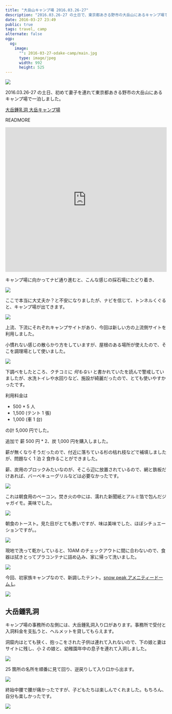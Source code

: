 ```yaml
---
title: "大岳山キャンプ場 2016.03.26-27"
description: "2016.03.26-27 の土日で、東京都あきる野市の大岳山にあるキャンプ場で一泊しました。"
date: 2016-03-27 23:49
public: true
tags: travel, camp
alternate: false
ogp:
  og:
    image:
      "": 2016-03-27-odake-camp/main.jpg
      type: image/jpeg
      width: 992
      height: 525
---
```


![](2016-03-27-odake-camp/main.jpg)

2016.03.26-27 の土日、初めて妻子を連れて東京都あきる野市の大岳山にあるキャンプ場で一泊しました。

[大岳鍾乳洞 大岳キャンプ場](http://ootakecave.com/)

READMORE

<iframe src="https://www.google.com/maps/embed?pb=!1m18!1m12!1m3!1d3237.524711398756!2d139.1559745156463!3d35.76248518017537!2m3!1f0!2f0!3f0!3m2!1i1024!2i768!4f13.1!3m3!1m2!1s0x60193ba92f5edd3d%3A0x6edc4a92cd4716b9!2z5aSn5bKz44Kt44Oj44Oz44OX5aC0!5e0!3m2!1sen!2sjp!4v1459683006829" width="100%" height="450" frameborder="0" style="border:0" allowfullscreen></iframe>

キャンプ場に向かってナビ通り進むと、こんな感じの採石場にたどり着き、

![](2016-03-27-odake-camp/saiseki01.jpg)

ここで本当に大丈夫か？と不安になりましたが、ナビを信じて、トンネルくぐると、キャンプ場が出てきます。

![](2016-03-27-odake-camp/saiseki02.jpg)

上流、下流にそれぞれキャンプサイトがあり、今回は新しい方の上流側サイトを利用しました。

小慣れない感じの散らかり方をしていますが、屋根のある場所が使えたので、そこを調理場として使いました。

![](2016-03-27-odake-camp/table.jpg)

下調べをしたところ、クチコミに _何もない_ と書かれていたを読んで警戒していましたが、水洗トイレや水回りなど、施設が綺麗だったので、とても使いやすかったです。

利用料金は

- 500 \* 5 人
- 1,500 (テント 1 張)
- 1,000 (車 1 台)

の計 5,000 円でした。

追加で 薪 500 円 \* 2、炭 1,000 円を購入しました。

薪が無くなりそうだったので、付近に落ちている杉の枯れ枝などで補填しましたが、問題なく 1 泊 2 食作ることができました。

薪、炭用のブロックみたいなのが、そこら辺に放置されているので、網と鉄板だけあれば、バーベキューグリルなどは必要なかったです。

![](2016-03-27-odake-camp/hango.jpg)

これは朝食用のベーコン。焚き火の中には、濡れた新聞紙とアルミ箔で包んだジャガイモ。美味でした。

![](2016-03-27-odake-camp/bacon.jpg)

朝食のトースト。見た目がとても悪いですが、味は美味でした、ほぼシチュエーションですが。。

![](2016-03-27-odake-camp/toast.jpg)

現地で洗って乾かしていると、10AM のチェックアウトに間に合わないので、食器は拭きとってプラコンテナに詰め込み、家に帰って洗いました。

![](2016-03-27-odake-camp/cleandish.jpg)

今回、初家族キャンプなので、新調したテント。[snow peak アメニティードーム L](http://www.amazon.co.jp/gp/product/B00JREZGPE/ref=as_li_ss_tl?ie=UTF8&camp=247&creative=7399&creativeASIN=B00JREZGPE&linkCode=as2&tag=atsushnagased-22)。

![](2016-03-27-odake-camp/tent.jpg)

## 大岳鍾乳洞

キャンプ場の事務所の左側には、大岳鍾乳洞入り口があります。事務所で受付と入洞料金を支払うと、ヘルメットを貸してもらえます。

洞窟内はとても狭く、抱っこをされた子供は連れて入れないので、下の娘と妻はサイトに残し、小 2 の娘と、幼稚園年中の息子を連れて入洞しました。

![](2016-03-27-odake-camp/cave01.jpg)

25 箇所の名所を順番に見て回り、逆戻りして入り口から出ます。

![](2016-03-27-odake-camp/cave02.jpg)

終始中腰で腰が痛かったですが、子どもたちは楽しんでくれました。もちろん、自分も楽しかったです。

![](2016-03-27-odake-camp/cave03.jpg)
